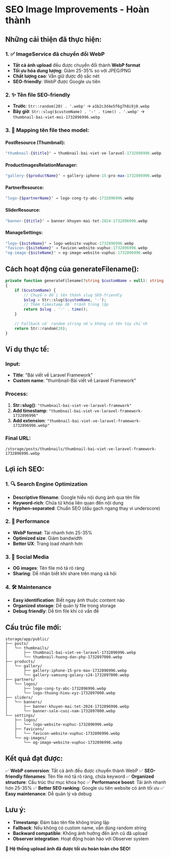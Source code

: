 # SEO Image Improvements - Hoàn thành

## **Những cải thiện đã thực hiện:**

### **1. ✅ ImageService đã chuyển đổi WebP**
- **Tất cả ảnh upload** đều được chuyển đổi thành **WebP format**
- **Tối ưu hóa dung lượng**: Giảm 25-35% so với JPEG/PNG
- **Chất lượng cao**: Vẫn giữ được độ sắc nét
- **SEO-friendly**: WebP được Google ưu tiên

### **2. ✨ Tên file SEO-friendly**
- **Trước**: `Str::random(20) . '.webp'` → `a1b2c3d4e5f6g7h8i9j0.webp`
- **Bây giờ**: `Str::slug($customName) . '-' . time() . '.webp'` → `thumbnail-bai-viet-moi-1732896996.webp`

### **3. 🎯 Mapping tên file theo model:**

#### **PostResource (Thumbnail):**
```php
"thumbnail-{$title}" → thumbnail-bai-viet-ve-laravel-1732896996.webp
```

#### **ProductImagesRelationManager:**
```php
"gallery-{$productName}" → gallery-iphone-15-pro-max-1732896996.webp
```

#### **PartnerResource:**
```php
"logo-{$partnerName}" → logo-cong-ty-abc-1732896996.webp
```

#### **SliderResource:**
```php
"banner-{$title}" → banner-khuyen-mai-tet-2024-1732896996.webp
```

#### **ManageSettings:**
```php
"logo-{$siteName}" → logo-website-vuphuc-1732896996.webp
"favicon-{$siteName}" → favicon-website-vuphuc-1732896996.webp
"og-image-{$siteName}" → og-image-website-vuphuc-1732896996.webp
```

## **Cách hoạt động của generateFilename():**

```php
private function generateFilename(?string $customName = null): string
{
    if ($customName) {
        // Chuyển đổi tên thành slug SEO-friendly
        $slug = Str::slug($customName, '-');
        // Thêm timestamp để tránh trùng lặp
        return $slug . '-' . time();
    }
    
    // Fallback về random string nếu không có tên tùy chỉnh
    return Str::random(20);
}
```

## **Ví dụ thực tế:**

### **Input:**
- **Title**: "Bài viết về Laravel Framework"
- **Custom name**: "thumbnail-Bài viết về Laravel Framework"

### **Process:**
1. **Str::slug()**: `"thumbnail-bai-viet-ve-laravel-framework"`
2. **Add timestamp**: `"thumbnail-bai-viet-ve-laravel-framework-1732896996"`
3. **Add extension**: `"thumbnail-bai-viet-ve-laravel-framework-1732896996.webp"`

### **Final URL:**
```
/storage/posts/thumbnails/thumbnail-bai-viet-ve-laravel-framework-1732896996.webp
```

## **Lợi ích SEO:**

### **1. 🔍 Search Engine Optimization**
- **Descriptive filename**: Google hiểu nội dung ảnh qua tên file
- **Keyword-rich**: Chứa từ khóa liên quan đến nội dung
- **Hyphen-separated**: Chuẩn SEO (dấu gạch ngang thay vì underscore)

### **2. 🚀 Performance**
- **WebP format**: Tải nhanh hơn 25-35%
- **Optimized size**: Giảm bandwidth
- **Better UX**: Trang load nhanh hơn

### **3. 📱 Social Media**
- **OG images**: Tên file mô tả rõ ràng
- **Sharing**: Dễ nhận biết khi share trên mạng xã hội

### **4. 🛠️ Maintenance**
- **Easy identification**: Biết ngay ảnh thuộc content nào
- **Organized storage**: Dễ quản lý file trong storage
- **Debug friendly**: Dễ tìm file khi có vấn đề

## **Cấu trúc file mới:**

```
storage/app/public/
├── posts/
│   └── thumbnails/
│       ├── thumbnail-bai-viet-ve-laravel-1732896996.webp
│       └── thumbnail-huong-dan-php-1732897000.webp
├── products/
│   └── gallery/
│       ├── gallery-iphone-15-pro-max-1732896996.webp
│       └── gallery-samsung-galaxy-s24-1732897000.webp
├── partners/
│   └── logos/
│       ├── logo-cong-ty-abc-1732896996.webp
│       └── logo-thuong-hieu-xyz-1732897000.webp
├── sliders/
│   └── banners/
│       ├── banner-khuyen-mai-tet-2024-1732896996.webp
│       └── banner-sale-cuoi-nam-1732897000.webp
└── settings/
    ├── logos/
    │   └── logo-website-vuphuc-1732896996.webp
    ├── favicons/
    │   └── favicon-website-vuphuc-1732896996.webp
    └── og-images/
        └── og-image-website-vuphuc-1732896996.webp
```

## **Kết quả đạt được:**

✅ **WebP conversion**: Tất cả ảnh đều được chuyển thành WebP
✅ **SEO-friendly filenames**: Tên file mô tả rõ ràng, chứa keyword
✅ **Organized structure**: Cấu trúc thư mục khoa học
✅ **Performance boost**: Tải ảnh nhanh hơn 25-35%
✅ **Better SEO ranking**: Google ưu tiên website có ảnh tối ưu
✅ **Easy maintenance**: Dễ quản lý và debug

## **Lưu ý:**

- **Timestamp**: Đảm bảo tên file không trùng lặp
- **Fallback**: Nếu không có custom name, vẫn dùng random string
- **Backward compatible**: Không ảnh hưởng đến ảnh cũ đã upload
- **Observer integration**: Hoạt động hoàn hảo với Observer system

🎉 **Hệ thống upload ảnh đã được tối ưu hoàn toàn cho SEO!**
